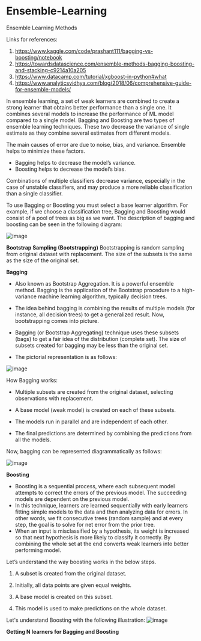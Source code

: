 # Ensemble-Learning
Ensemble Learning Methods

Links for references:
1. https://www.kaggle.com/code/prashant111/bagging-vs-boosting/notebook
2. https://towardsdatascience.com/ensemble-methods-bagging-boosting-and-stacking-c9214a10a205
3. https://www.datacamp.com/tutorial/xgboost-in-python#what
4. https://www.analyticsvidhya.com/blog/2018/06/comprehensive-guide-for-ensemble-models/

In ensemble learning, a set of weak learners are combined to create a strong learner that obtains better performance than a single one. It combines several models to increase the performance of ML model compared to a single model. Bagging and Boosting are two types of ensemble learning techniques. These two decrease the variance of single estimate as they combine several estimates from different models.

The main causes of error are due to noise, bias, and variance. Ensemble helps to minimize these factors.

+ Bagging helps to decrease the model’s variance.
+ Boosting helps to decrease the model’s bias.

Combinations of multiple classifiers decrease variance, especially in the case of unstable classifiers, and may produce a more reliable classification than a single classifier.

To use Bagging or Boosting you must select a base learner algorithm. For example, if we choose a classification tree, Bagging and Boosting would consist of a pool of trees as big as we want. The description of bagging and boosting can be seen in the following diagram:

![image](https://user-images.githubusercontent.com/96954071/173231121-4aaf0a75-5e3c-4e7e-a0bd-63efdab82a0d.png)

**Bootstrap Sampling (Bootstrapping)**
Bootstrapping is random sampling from original dataset with replacement. The size of the subsets is the same as the size of the original set.

**Bagging**
+ Also known as Bootstrap Aggregation. It is a powerful ensemble method. Bagging is the application of the Bootstrap procedure to a high-variance machine learning algorithm, typically decision trees.

+ The idea behind bagging is combining the results of multiple models (for instance, all decision trees) to get a generalized result. Now, bootstrapping comes into picture.

+ Bagging (or Bootstrap Aggregating) technique uses these subsets (bags) to get a fair idea of the distribution (complete set). The size of subsets created for bagging may be less than the original set.

+ The pictorial representation is as follows:

![image](https://user-images.githubusercontent.com/96954071/173240546-7ea9d5f3-aa22-4bbe-aa4c-ed9afe879189.png)

How Bagging works:

+ Multiple subsets are created from the original dataset, selecting observations with replacement.

+ A base model (weak model) is created on each of these subsets.

+ The models run in parallel and are independent of each other.

+ The final predictions are determined by combining the predictions from all the models.

Now, bagging can be represented diagrammatically as follows:

![image](https://user-images.githubusercontent.com/96954071/173240617-1a9d2e9a-9cb7-46fe-9112-3f489adcc5ac.png)

**Boosting**

* Boosting is a sequential process, where each subsequent model attempts to correct the errors of the previous model. The succeeding models are dependent on the previous model.
* In this technique, learners are learned sequentially with early learners fitting simple models to the data and then analyzing data for errors. In other words, we fit consecutive trees (random sample) and at every step, the goal is to solve for net error from the prior tree.
* When an input is misclassified by a hypothesis, its weight is increased so that next hypothesis is more likely to classify it correctly. By combining the whole set at the end converts weak learners into better performing model.
 
Let’s understand the way boosting works in the below steps.

1. A subset is created from the original dataset.

2. Initially, all data points are given equal weights.

3. A base model is created on this subset.

4. This model is used to make predictions on the whole dataset.

Let's understand Boosting with the following illustration:
![image](https://user-images.githubusercontent.com/96954071/173283063-f549805b-3fdc-467c-a997-179be2905d51.png)

**Getting N learners for Bagging and Boosting**



